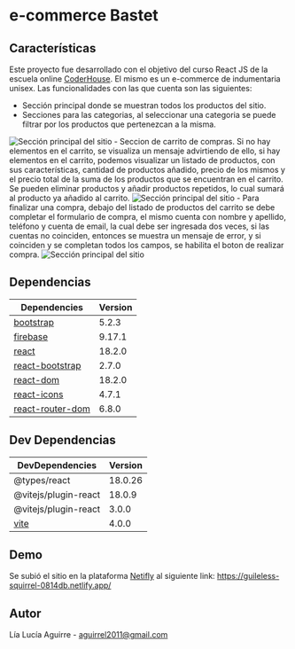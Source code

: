 # e-commerce Bastet

## Características
Este proyecto fue desarrollado con el objetivo del curso React JS de la escuela online [CoderHouse]. El mismo es un e-commerce de indumentaria unisex.
Las funcionalidades con las que cuenta son las siguientes:
- Sección principal donde se muestran todos los productos del sitio.
- Secciones para las categorias, al seleccionar una categoria se puede filtrar por los productos que pertenezcan a la misma.
<image src="/public/img/captura-principal-app.png" alt="Sección principal del sitio">
- Seccion de carrito de compras. Si no hay elementos en el carrito, se visualiza un mensaje advirtiendo de ello, si hay elementos en el carrito, podemos visualizar un listado de productos, con sus características, cantidad de productos añadido, precio de los mismos y el precio total de la suma de los productos que se encuentran en el carrito. Se pueden eliminar productos y añadir productos repetidos, lo cual sumará al producto ya añadido al carrito.
<image src="/public/img/captura-cart-app.png" alt="Sección principal del sitio">
- Para finalizar una compra, debajo del listado de productos del carrito se debe completar el formulario de compra, el mismo cuenta con nombre y apellido, teléfono y cuenta de email, la cual debe ser ingresada dos veces, si las cuentas no coinciden, entonces se muestra un mensaje de error, y si coinciden y se completan todos los campos, se habilita el boton de realizar compra.
<image src="/public/img/captura-cartform-app.png" alt="Sección principal del sitio">

## Dependencias
| Dependencies | Version |
| ------ | ------ |
| [bootstrap] | 5.2.3 |
| [firebase] | 9.17.1 |
| [react] | 18.2.0 |
| [react-bootstrap] | 2.7.0 |
| [react-dom] | 18.2.0 |
| [react-icons] | 4.7.1 |
| [react-router-dom] | 6.8.0 |


## Dev Dependencias    
| DevDependencies | Version |
| ------ | ------ |
| @types/react | 18.0.26 |
| @vitejs/plugin-react | 18.0.9 |
| @vitejs/plugin-react | 3.0.0 |
| [vite] | 4.0.0 |

## Demo
Se subió el sitio en la plataforma [Netifly] al siguiente link: https://guileless-squirrel-0814db.netlify.app/

## Autor
Lía Lucía Aguirre - aguirrel2011@gmail.com

[//]: # (These are reference links used in the body of this note and get stripped out when the markdown processor does its job. There is no need to format nicely because it shouldn't be seen. Thanks SO - http://stackoverflow.com/questions/4823468/store-comments-in-markdown-syntax)

   [Netifly]: <https://https://www.netlify.com/r>
   [bootstrap]: <https://getbootstrap.com/docs/5.2/getting-started/download/>
   [firebase]: <https://firebase.google.com/?hl=es>
   [react]: <https://reactjs.org/>
   [react-bootstrap]: <https://react-bootstrap.github.io/>
   [react-dom]: <https://es.reactjs.org/docs/react-dom.html>
   [react-icons]: <https://react-icons.github.io/react-icons/>
   [react-router-dom]: <https://reactrouter.com/en/main>
   [vite]: <https://vitejs.dev/>
   [CoderHouse]: <https://www.coderhouse.com/>
   